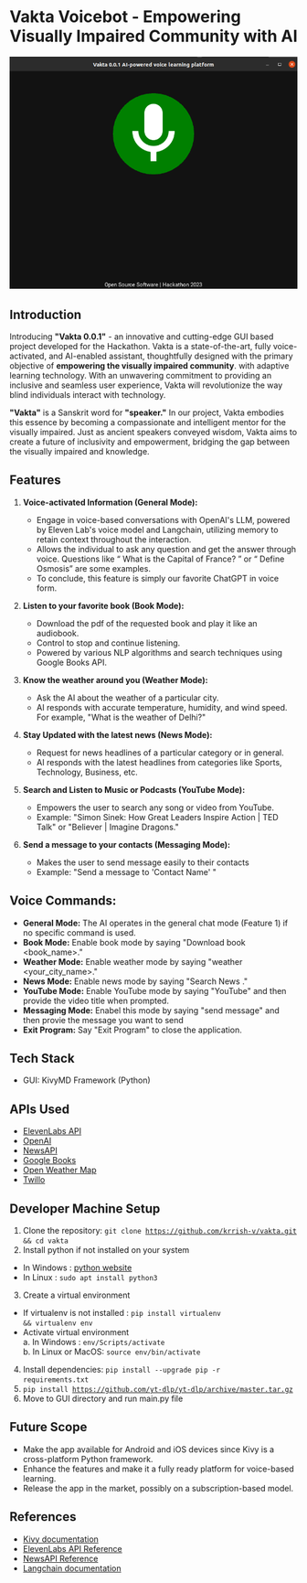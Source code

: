 # Vakta Voicebot - Empowering Visually Impaired Community with AI

![Image](demo/vak.png)

## Introduction
Introducing <strong>"Vakta 0.0.1"</strong> - an innovative and cutting-edge GUI based project developed for the Hackathon. Vakta is a state-of-the-art, fully voice-activated, and AI-enabled assistant, thoughtfully designed with the primary objective of <strong>empowering the visually impaired community</strong>. with adaptive learning technology. With an unwavering commitment to providing an inclusive and seamless user experience, Vakta will revolutionize the way blind individuals interact with technology.

<strong>"Vakta"</strong> is a Sanskrit word for <strong>"speaker."</strong> In our project, Vakta embodies this essence by becoming a compassionate and intelligent mentor for the visually impaired. Just as ancient speakers conveyed wisdom, Vakta aims to create a future of inclusivity and empowerment, bridging the gap between the visually impaired and knowledge.

## Features
1. **Voice-activated Information (General Mode):**
   - Engage in voice-based conversations with OpenAI's LLM, powered by Eleven Lab's voice model and Langchain, utilizing memory to retain context throughout the interaction.
   - Allows the individual to ask any question and get the answer through voice. Questions like “ What is the Capital of France? ” or “ Define Osmosis” are some examples.
   - To conclude, this feature is simply our favorite ChatGPT in voice form.


2. **Listen to your favorite book (Book Mode):**
   - Download the pdf of the requested book and play it like an audiobook.
   - Control to stop and continue listening.
   - Powered by various NLP algorithms and search techniques using Google Books API.

3. **Know the weather around you (Weather Mode):**
   - Ask the AI about the weather of a particular city.
   - AI responds with accurate temperature, humidity, and wind speed. For example, "What is the weather of Delhi?"

4. **Stay Updated with the latest news (News Mode):**
   - Request for news headlines of a particular category or in general.
   - AI responds with the latest headlines from categories like Sports, Technology, Business, etc.

5. **Search and Listen to Music or Podcasts (YouTube Mode):**
   - Empowers the user to search any song or video from YouTube.
   - Example: "Simon Sinek: How Great Leaders Inspire Action | TED Talk" or "Believer | Imagine Dragons."

6. **Send a message to your contacts (Messaging Mode):**
   - Makes the user to send message easily to their contacts
   - Example: "Send a message to 'Contact Name' "

## Voice Commands:
- **General Mode:** The AI operates in the general chat mode (Feature 1) if no specific command is used.
- **Book Mode:** Enable book mode by saying "Download book <book_name>."
- **Weather Mode:** Enable weather mode by saying "weather <your_city_name>."
- **News Mode:** Enable news mode by saying "Search News <category>."
- **YouTube Mode:** Enable YouTube mode by saying "YouTube" and then provide the video title when prompted.
- **Messaging Mode:** Enabel this mode by saying "send message" and then provie the message you want to send
- **Exit Program:** Say "Exit Program" to close the application.

## Tech Stack
- GUI: KivyMD Framework (Python)

## APIs Used
- [ElevenLabs API](https://elevenlabs.io/)
- [OpenAI](https://platform.openai.com/)
- [NewsAPI](https://newsapi.org/)
- [Google Books](https://developers.google.com/books)
- [Open Weather Map](https://home.openweathermap.org/)
- [Twillo](https://www.twilio.com/login)

## Developer Machine Setup
1. Clone the repository:
<code>git clone https://github.com/krrish-v/vakta.git && cd vakta</code>
2. Install python if not installed on your system <br/>
- In Windows : [python website](https://www.python.org/downloads/)<br/>
- In Linux : <code>sudo apt install python3</code>
3. Create a virtual environment
- If virtualenv is not installed : <code>pip install virtualenv && virtualenv env</code>
- Activate virtual environment<br/>
a. In Windows : <code>env/Scripts/activate</code><br/>
b. In Linux or MacOS: <code>source env/bin/activate</code>
4. Install dependencies: <code>pip install --upgrade pip -r requirements.txt</code>
5. <code>pip install https://github.com/yt-dlp/yt-dlp/archive/master.tar.gz</code>
6. Move to GUI directory and run main.py file
## Future Scope
- Make the app available for Android and iOS devices since Kivy is a cross-platform Python framework.
- Enhance the features and make it a fully ready platform for voice-based learning.
- Release the app in the market, possibly on a subscription-based model.

## References
- [Kivy documentation](https://kivy.org/doc/stable/gettingstarted/intro.html)
- [ElevenLabs API Reference](https://docs.elevenlabs.io/api-reference/quick-start/introduction)
- [NewsAPI Reference](https://newsapi.org/docs)
- [Langchain documentation](https://python.langchain.com/docs/get_started/introduction.html)

